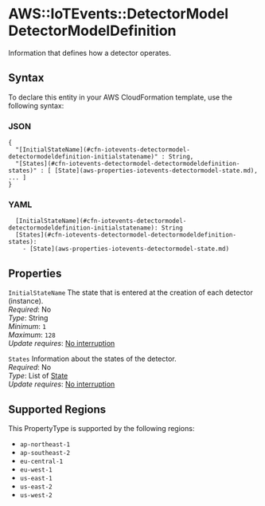 # AWS::IoTEvents::DetectorModel DetectorModelDefinition<a name="aws-properties-iotevents-detectormodel-detectormodeldefinition"></a>

Information that defines how a detector operates\.

## Syntax<a name="aws-properties-iotevents-detectormodel-detectormodeldefinition-syntax"></a>

To declare this entity in your AWS CloudFormation template, use the following syntax:

### JSON<a name="aws-properties-iotevents-detectormodel-detectormodeldefinition-syntax.json"></a>

```
{
  "[InitialStateName](#cfn-iotevents-detectormodel-detectormodeldefinition-initialstatename)" : String,
  "[States](#cfn-iotevents-detectormodel-detectormodeldefinition-states)" : [ [State](aws-properties-iotevents-detectormodel-state.md), ... ]
}
```

### YAML<a name="aws-properties-iotevents-detectormodel-detectormodeldefinition-syntax.yaml"></a>

```
  [InitialStateName](#cfn-iotevents-detectormodel-detectormodeldefinition-initialstatename): String
  [States](#cfn-iotevents-detectormodel-detectormodeldefinition-states): 
    - [State](aws-properties-iotevents-detectormodel-state.md)
```

## Properties<a name="aws-properties-iotevents-detectormodel-detectormodeldefinition-properties"></a>

`InitialStateName`  <a name="cfn-iotevents-detectormodel-detectormodeldefinition-initialstatename"></a>
The state that is entered at the creation of each detector \(instance\)\.  
*Required*: No  
*Type*: String  
*Minimum*: `1`  
*Maximum*: `128`  
*Update requires*: [No interruption](https://docs.aws.amazon.com/AWSCloudFormation/latest/UserGuide/using-cfn-updating-stacks-update-behaviors.html#update-no-interrupt)

`States`  <a name="cfn-iotevents-detectormodel-detectormodeldefinition-states"></a>
Information about the states of the detector\.  
*Required*: No  
*Type*: List of [State](aws-properties-iotevents-detectormodel-state.md)  
*Update requires*: [No interruption](https://docs.aws.amazon.com/AWSCloudFormation/latest/UserGuide/using-cfn-updating-stacks-update-behaviors.html#update-no-interrupt)

## Supported Regions

This PropertyType is supported by the following regions:

- `ap-northeast-1`
- `ap-southeast-2`
- `eu-central-1`
- `eu-west-1`
- `us-east-1`
- `us-east-2`
- `us-west-2`
